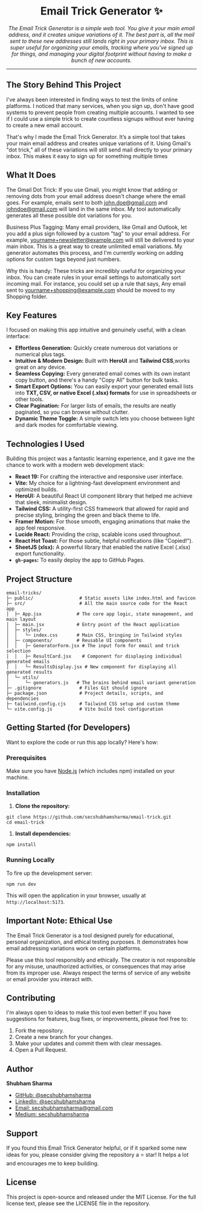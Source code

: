 <h1 align="center">Email Trick Generator ✨ </h1>
<p align="center"> <i>The Email Trick Generator is a simple web tool. You give it your main email address, and it creates unique variations of it. The best part is, all the mail sent to these new addresses still lands right in your primary inbox. This is super useful for organizing your emails, tracking where you've signed up for things, and managing your digital footprint without having to make a bunch of new accounts.</i> </p>

- - -

## The Story Behind This Project

I've always been interested in finding ways to test the limits of online platforms. I noticed that many services, when you sign up, don't have good systems to prevent people from creating multiple accounts. I wanted to see if I could use a simple trick to create countless signups without ever having to create a new email account.

That's why I made the Email Trick Generator. It’s a simple tool that takes your main email address and creates unique variations of it. Using Gmail's "dot trick," all of these variations will still send mail directly to your primary inbox. This makes it easy to sign up for something multiple times

## What It Does
The Gmail Dot Trick: If you use Gmail, you might know that adding or removing dots from your email address doesn't change where the email goes. For example, emails sent to both john.doe@gmail.com and johndoe@gmail.com will land in the same inbox. My tool automatically generates all these possible dot variations for you.

Business Plus Tagging: Many email providers, like Gmail and Outlook, let you add a plus sign followed by a custom "tag" to your email address. For example, yourname+newsletter@example.com will still be delivered to your main inbox. This is a great way to create unlimited email variations. My generator automates this process, and I'm currently working on adding options for custom tags beyond just numbers.

Why this is handy: These tricks are incredibly useful for organizing your inbox. You can create rules in your email settings to automatically sort incoming mail. For instance, you could set up a rule that says, Any email sent to yourname+shopping@example.com should be moved to my Shopping folder.

## Key Features
I focused on making this app intuitive and genuinely useful, with a clean interface:

- **Effortless Generation:** Quickly create numerous dot variations or numerical plus tags.
- **Intuitive & Modern Design:** Built with **HeroUI** and **Tailwind CSS**,works great on any device.
- **Seamless Copying:** Every generated email comes with its own instant copy button, and there's a handy "Copy All" button for bulk tasks.
- **Smart Export Options:** You can easily export your generated email lists into **TXT, CSV, or native Excel (.xlsx) formats** for use in spreadsheets or other tools.
- **Clear Pagination:** For larger lists of emails, the results are neatly paginated, so you can browse without clutter.
- **Dynamic Theme Toggle:** A simple switch lets you choose between light and dark modes for comfortable viewing.

## Technologies I Used
Building this project was a fantastic learning experience, and it gave me the chance to work with a modern web development stack:

- **React 19:** For crafting the interactive and responsive user interface.
- **Vite:** My choice for a lightning-fast development environment and optimized builds.
- **HeroUI:** A beautiful React UI component library that helped me achieve that sleek, minimalist design.
- **Tailwind CSS:** A utility-first CSS framework that allowed for rapid and precise styling, bringing the green and black theme to life.
- **Framer Motion:** For those smooth, engaging animations that make the app feel responsive.
- **Lucide React:** Providing the crisp, scalable icons used throughout.
- **React Hot Toast:** For those subtle, helpful notifications (like "Copied!").
- **SheetJS (xlsx):** A powerful library that enabled the native Excel (.xlsx) export functionality.
- **`gh-pages`:** To easily deploy the app to GitHub Pages.

 ## Project Structure 
```text
email-tricks/
├─ public/                 # Static assets like index.html and favicon
├─ src/                    # All the main source code for the React app
│  ├─ App.jsx             # The core app logic, state management, and main layout
│  ├─ main.jsx            # Entry point of the React application
│  ├─ styles/
│  │   └─ index.css       # Main CSS, bringing in Tailwind styles
│  ├─ components/         # Reusable UI components
│  │   ├─ GeneratorForm.jsx # The input form for email and trick selection
│  │   ├─ ResultCard.jsx    # Component for displaying individual generated emails
│  │   └─ ResultsDisplay.jsx # New component for displaying all generated results
│  └─ utils/
│      └─ generators.js   # The brains behind email variant generation
├─ .gitignore              # Files Git should ignore
├─ package.json            # Project details, scripts, and dependencies
├─ tailwind.config.cjs     # Tailwind CSS setup and custom theme
└─ vite.config.js          # Vite build tool configuration
```
## Getting Started (for Developers) 

Want to explore the code or run this app locally? Here's how:

### Prerequisites

Make sure you have [Node.js](https://nodejs.org/en) (which includes npm) installed on your machine.

### Installation

1. **Clone the repository:**

```other
git clone https://github.com/secshubhamsharma/email-trick.git
cd email-trick
```

1. **Install dependencies:**

```other
npm install
```

### Running Locally

To fire up the development server:

```other
npm run dev
```

This will open the application in your browser, usually at `http://localhost:5173`.

## Important Note: Ethical Use
The Email Trick Generator is a tool designed purely for educational, personal organization, and ethical testing purposes. It demonstrates how email addressing variations work on certain platforms.

Please use this tool responsibly and ethically. The creator is not responsible for any misuse, unauthorized activities, or consequences that may arise from its improper use. Always respect the terms of service of any website or email provider you interact with.

## Contributing
I'm always open to ideas to make this tool even better! If you have suggestions for features, bug fixes, or improvements, please feel free to:

1. Fork the repository.
2. Create a new branch for your changes.
3. Make your updates and commit them with clear messages.
4. Open a Pull Request.

## Author
**Shubham Sharma**

 - [GitHub: @secshubhamsharma](https://github.com/secshubhamsharma)
 - [LinkedIn: @secshubhamsharma](https://linkedin.com/in/secshubhamsharma)
 - [Email: secshubhamsharma@gmail.com](mailto:secshubhamsharma@gmail.com)
 - [Medium: secshubhamsharma](https://medium.com/@secshubhamsharma)

## Support
If you found this Email Trick Generator helpful, or if it sparked some new ideas for you, please consider giving the repository a ⭐ star! It helps a lot and encourages me to keep building.

## License
This project is open-source and released under the MIT License. For the full license text, please see the LICENSE file in the repository.